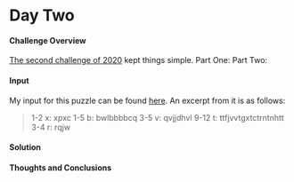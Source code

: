 # Day Two

#### Challenge Overview
[The second challenge of 2020](https://adventofcode.com/2020/day/2) kept things simple. 
Part One: 
Part Two: 

#### Input
My input for this puzzle can be found [here](./input.txt). An excerpt from it is as follows:
>   1-2 x: xpxc
    1-5 b: bwlbbbbcq
    3-5 v: qvjjdhvl
    9-12 t: ttfjvvtgxtctrntnhtt
    3-4 r: rqjw
#### Solution


#### Thoughts and Conclusions
